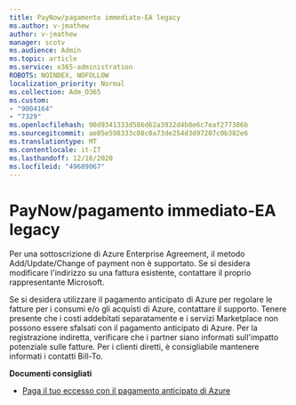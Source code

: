```yaml
---
title: PayNow/pagamento immediato-EA legacy
ms.author: v-jmathew
author: v-jmathew
manager: scotv
ms.audience: Admin
ms.topic: article
ms.service: o365-administration
ROBOTS: NOINDEX, NOFOLLOW
localization_priority: Normal
ms.collection: Adm_O365
ms.custom:
- "9004164"
- "7329"
ms.openlocfilehash: 90d9341333d586d62a3932d4b8e6c7eaf277386b
ms.sourcegitcommit: ae05e598333c08c0a73de254d3d97207c0b382e6
ms.translationtype: MT
ms.contentlocale: it-IT
ms.lasthandoff: 12/16/2020
ms.locfileid: "49689067"
---
```

# <a name="paynowmake-payment-immediately---legacy-ea"></a>PayNow/pagamento immediato-EA legacy

Per una sottoscrizione di Azure Enterprise Agreement, il metodo Add/Update/Change of payment non è supportato. Se si desidera modificare l'indirizzo su una fattura esistente, contattare il proprio rappresentante Microsoft.

Se si desidera utilizzare il pagamento anticipato di Azure per regolare le fatture per i consumi e/o gli acquisti di Azure, contattare il supporto. Tenere presente che i costi addebitati separatamente e i servizi Marketplace non possono essere sfalsati con il pagamento anticipato di Azure. Per la registrazione indiretta, verificare che i partner siano informati sull'impatto potenziale sulle fatture. Per i clienti diretti, è consigliabile mantenere informati i contatti Bill-To.

**Documenti consigliati**

- [Paga il tuo eccesso con il pagamento anticipato di Azure](https://docs.microsoft.com/azure/cost-management-billing/manage/ea-portal-enrollment-invoices#pay-your-overage-with-your-azure-prepayment)
